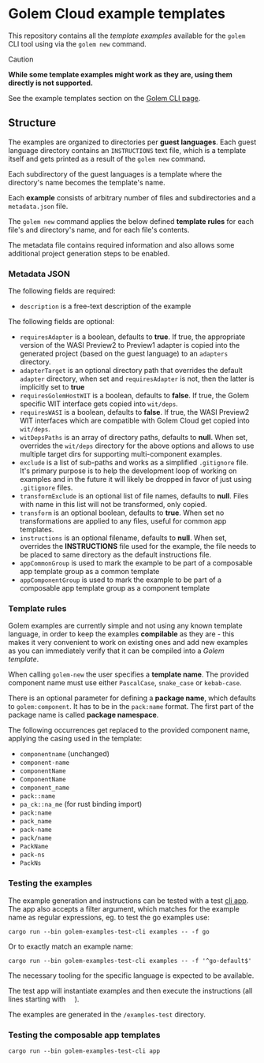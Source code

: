 # Golem Cloud example templates

This repository contains all the *template examples* available for the `golem` CLI tool using via the `golem new` command.

> [!CAUTION] 
> **While some template examples might work as they are, using them directly is not supported.**

See the example templates section on the [Golem CLI page](https://www.golem.cloud/learn/golem-cli).

## Structure

The examples are organized to directories per **guest languages**. Each guest language directory contains an `INSTRUCTIONS` text file, which is a template itself and gets printed as a result of the `golem new` command.

Each subdirectory of the guest languages is a template where the directory's name becomes the template's name.

Each **example** consists of arbitrary number of files and subdirectories and a `metadata.json` file.

The `golem new` command applies the below defined **template rules** for each file's and directory's name, and for each file's contents.

The metadata file contains required information and also allows some additional project generation steps to be enabled.

### Metadata JSON
The following fields are required:

- `description` is a free-text description of the example

The following fields are optional:

- `requiresAdapter` is a boolean, defaults to **true**. If true, the appropriate version of the WASI Preview2 to Preview1 adapter is copied into the generated project (based on the guest language) to an `adapters` directory.
- `adapterTarget` is an optional directory path that overrides the default `adapter` directory, when set and `requiresAdapter` is not, then the latter is implicitly set to **true** 
- `requiresGolemHostWIT` is a boolean, defaults to **false**. If true, the Golem specific WIT interface gets copied into `wit/deps`. 
- `requiresWASI` is a boolean, defaults to **false**. If true, the WASI Preview2 WIT interfaces which are compatible with Golem Cloud get copied into `wit/deps`.
- `witDepsPaths` is an array of directory paths, defaults to **null**. When set, overrides the `wit/deps` directory for the above options and allows to use multiple target dirs for supporting multi-component examples.
- `exclude` is a list of sub-paths and works as a simplified `.gitignore` file. It's primary purpose is to help the development loop of working on examples and in the future it will likely be dropped in favor of just using `.gitignore` files.
- `transformExclude` is an optional list of file names, defaults to **null**. Files with name in this list will not be transformed, only copied.
- `transform` is an optional boolean, defaults to **true**. When set no transformations are applied to any files, useful for common app templates.
- `instructions` is an optional filename, defaults to **null**. When set, overrides the __INSTRUCTIONS__ file used for the example, the file needs to be placed to same directory as the default instructions file.
- `appCommonGroup` is used to mark the example to be part of a composable app template group as a common template
- `appComponentGroup` is used to mark the example to be part of a composable app template group as a component template

### Template rules

Golem examples are currently simple and not using any known template language, in order to keep the examples **compilable** as they are - this makes it very convenient to work on existing ones and add new examples as you can immediately verify that it can be compiled into a _Golem template_.

When calling `golem-new` the user specifies a **template name**. The provided component name must use either `PascalCase`, `snake_case` or `kebab-case`.

There is an optional parameter for defining a **package name**, which defaults to `golem:component`. It has to be in the `pack:name` format. The first part of the package name is called **package namespace**.

The following occurrences get replaced to the provided component name, applying the casing used in the template:
- `componentname` (unchanged)
- `component-name`
- `componentName`
- `ComponentName`
- `component_name`
- `pack::name`
- `pa_ck::na_me` (for rust binding import)
- `pack:name`
- `pack_name`
- `pack-name`
- `pack/name`
- `PackName`
- `pack-ns`
- `PackNs`

### Testing the examples
The example generation and instructions can be tested with a test [cli app](/src/test/main.rs).
The app also accepts a filter argument, which matches for the example name as regular expressions, eg. to test the go examples use:

```shell
cargo run --bin golem-examples-test-cli examples -- -f go
```

Or to exactly match an example name:

```shell
cargo run --bin golem-examples-test-cli examples -- -f '^go-default$'
```

The necessary tooling for the specific language is expected to be available.

The test app will instantiate examples and then execute the instructions (all lines starting with `  `).

The examples are generated in the `/examples-test` directory.

### Testing the composable app templates

```shell
cargo run --bin golem-examples-test-cli app
```
